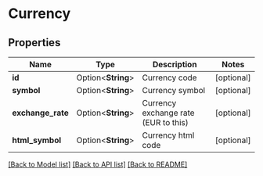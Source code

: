 # Currency

## Properties

Name | Type | Description | Notes
------------ | ------------- | ------------- | -------------
**id** | Option<**String**> | Currency code | [optional]
**symbol** | Option<**String**> | Currency symbol | [optional]
**exchange_rate** | Option<**String**> | Currency exchange rate (EUR to this) | [optional]
**html_symbol** | Option<**String**> | Currency html code | [optional]

[[Back to Model list]](../README.md#documentation-for-models) [[Back to API list]](../README.md#documentation-for-api-endpoints) [[Back to README]](../README.md)


